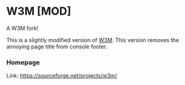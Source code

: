 # W3M [MOD]

A W3M fork!

This is a slightly modified version of [W3M](https://anonscm.debian.org/cgit/collab-maint/w3m.git). This version removes the annoying page title from console footer.

### Homepage

Link: https://sourceforge.net/projects/w3m/

